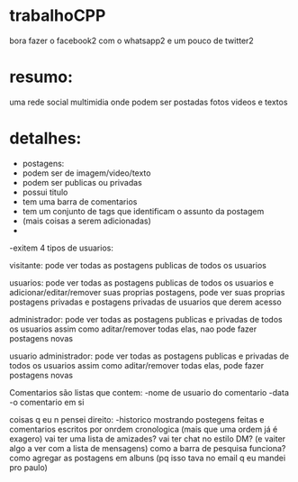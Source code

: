# trabalhoCPP
bora fazer o facebook2 com o whatsapp2 e um pouco de twitter2



# resumo: 
uma rede social multimidia onde podem ser postadas fotos videos e textos



# detalhes:

- postagens:
- podem ser de imagem/video/texto
- podem ser publicas ou privadas
- possui titulo
- tem uma barra de comentarios
- tem um conjunto de tags que identificam o assunto da postagem
- (mais coisas a serem adicionadas)
-

 
-exitem 4 tipos de usuarios:

visitante: pode ver todas as postagens publicas de todos os usuarios

usuarios: pode ver todas as postagens publicas de todos os usuarios e adicionar/editar/remover suas proprias postagens, pode ver suas proprias postagens privadas e postagens privadas de usuarios que derem acesso

administrador: pode ver todas as postagens publicas e privadas de todos os usuarios assim como aditar/remover todas elas, nao pode fazer postagens novas

usuario administrador: pode ver todas as postagens publicas e privadas de todos os usuarios assim como aditar/remover todas elas, pode fazer postagens novas



Comentarios
são listas que contem:
-nome de usuario do comentario
-data
-o comentario em si


coisas q eu n pensei direito:
-historico mostrando postegens feitas e comentarios escritos por onrdem cronologica (mais que uma ordem já é exagero)
vai ter uma lista de amizades? 
vai ter chat no estilo DM? (e vaiter algo a ver com a lista de mensagens)
como a barra de pesquisa funciona? 
como agregar as postagens em albuns (pq isso tava no email q eu mandei pro paulo)
